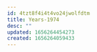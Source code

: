 ```yaml
---
id: 4tzt8f4i4t4vo24jwolfdtm
title: Years-1974
desc: ""
updated: 1656264454273
created: 1656264059433
---
```

